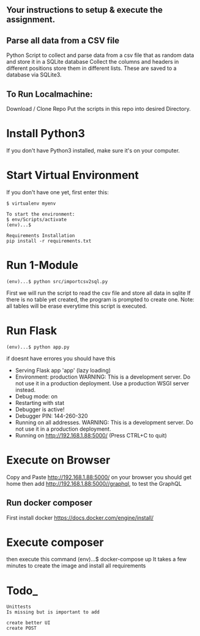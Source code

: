 ## Your instructions to setup & execute the assignment.

## Parse all data from a CSV file
Python Script to collect and parse data from a csv file that as random data and store it in a SQLite database
Collect the columns and headers in different positions store them in different lists. These are saved to a database via SQLite3.


## To Run Localmachine:
Download / Clone Repo
Put the scripts in this repo into desired Directory.

# Install Python3
If you don't have Python3 installed, make sure it's on your computer. 

# Start Virtual Environment
If you don't have one yet, first enter this:

    $ virtualenv myenv

    To start the environment:
    $ env/Scripts/activate
    (env)...$

    Requirements Installation
    pip install -r requirements.txt

# Run 1-Module
    (env)...$ python src/importcsv2sql.py
First we will run the script to read the csv file and store all data in sqlite 
If there is no table yet created, the program is prompted to create one. Note: all tables will be erase everytime this script is executed.

# Run Flask 
    (env)...$ python app.py
if doesnt have errores you should have this 
 * Serving Flask app 'app' (lazy loading)
 * Environment: production
   WARNING: This is a development server. Do not use it in a production deployment.
   Use a production WSGI server instead.
 * Debug mode: on
 * Restarting with stat
 * Debugger is active!
 * Debugger PIN: 144-260-320
 * Running on all addresses.
   WARNING: This is a development server. Do not use it in a production deployment.
 * Running on http://192.168.1.88:5000/ (Press CTRL+C to quit)

# Execute on Browser
Copy and Paste http://192.168.1.88:5000/ on your browser you should get home
then add http://192.168.1.88:5000//graphql, to test the GraphQL

## Run docker composer
First install docker https://docs.docker.com/engine/install/

# Execute composer
then execute this command 
    (env)...$ docker-compose up
It takes a few minutes to create the image and install all requirements


# Todo_
    Unittests
    Is missing but is important to add

    create better UI
    create POST
